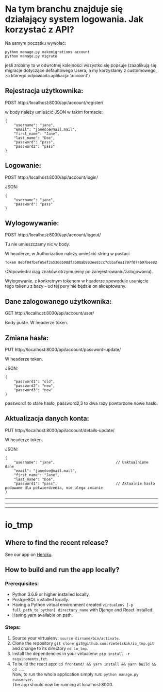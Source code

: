 # Na tym branchu znajduje się działający system logowania. Jak korzystać z API?

Na samym początku wywołać:
```
python manage.py makemigrations account
python manage.py migrate
```
jeśli zrobimy to w odwrotnej kolejności wszystko się popsuje (zaaplikują się migracje dotyczące defaultowego Usera, a my korzystamy z customowego, za którego odpowiada aplikacja 'account')


## Rejestracja użytkownika:
POST http://localhost:8000/api/account/register/

w body należy umieścić JSON w takim formacie:
```
{
    "username": "jane",
    "email": "janedoe@mail.mail",
    "first_name": "Jane",
    "last_name": "Doe",
    "password": "pass",
    "password2": "pass"
}
```


## Logowanie:
POST http://localhost:8000/api/account/login/

JSON:
```
{
    "username": "jane",
    "password": "pass"  
}
```


## Wylogowywanie:
POST http://localhost:8000/api/account/logout/

Tu nie umieszczamy nic w body.

W headerze, w Authorization należy umieścić string w postaci
```
Token 8ebf047befe5ef3a5366598dfab08ab993ee83cc7cbbafea1797f074b97bee82
```
(Odpowiedni ciąg znaków otrzymujemy po zarejestrowaniu/zalogowaniu).

Wylogowanie, z konkretnym tokenem w headerze spowoduje usunięcie tego tokenu z bazy - od tej pory nie będzie on akceptowany.


## Dane zalogowanego użytkownika:
GET http://localhost:8000/api/account/user/

Body puste. W headerze token.


## Zmiana hasła:
PUT http://localhost:8000/api/account/password-update/

W headerze token.

JSON:
```
{
    "password1": "old",
    "password2": "new",
    "password3": "new"
}
```
password1 to stare hasło, password2,3 to dwa razy powtórzone nowe hasło.



## Aktualizacja danych konta:
PUT http://localhost:8000/api/account/details-update/

W headerze token.

JSON:
```
{
    "username": "jane",                            // Uaktualnione dane
    "email": "janedoe@mail.mail",
    "first_name": "Jane",
    "last_name": "Doe",
    "password1": "pass",                           // Aktualnie hasło podawane dla potwierdzenia, nie ulega zmianie
}
```


____________
____________________
___________________________


# io_tmp

## Where to find the recent release?
See our app on [Heroku](https://adhoc-prod.herokuapp.com/).

## How to build and run the app locally?
### Prerequisites:
- Python 3.6.9 or higher installed locally.
- PostgreSQL installed locally.
- Having a Python virtual environment created ```virtualenv [-p full_path_to_python] directory_name``` with Django and React installed.
- Having yarn available on path.

### Steps:
1. Source your virtualenv: ```source dirname/bin/activate```.
2. Clone the repository ```git clone git@github.com:rzetelskik/io_tmp.git``` and change to its directory ```cd io_tmp```.
3. Install the dependencies in your virtualenv: ```pip install -r requirements.txt```.
4. To build the react app: ```cd frontend/ && yarn install && yarn build && cd ..```.\
Now, to run the whole application simply run: ```python manage.py runserver```.\
The app should now be running at localhost:8000.

